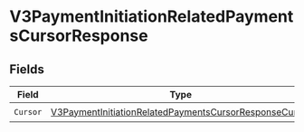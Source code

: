 # V3PaymentInitiationRelatedPaymentsCursorResponse


## Fields

| Field                                                                                                                                       | Type                                                                                                                                        | Required                                                                                                                                    | Description                                                                                                                                 |
| ------------------------------------------------------------------------------------------------------------------------------------------- | ------------------------------------------------------------------------------------------------------------------------------------------- | ------------------------------------------------------------------------------------------------------------------------------------------- | ------------------------------------------------------------------------------------------------------------------------------------------- |
| `Cursor`                                                                                                                                    | [V3PaymentInitiationRelatedPaymentsCursorResponseCursor](../../Models/Components/V3PaymentInitiationRelatedPaymentsCursorResponseCursor.md) | :heavy_check_mark:                                                                                                                          | N/A                                                                                                                                         |